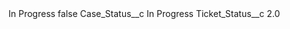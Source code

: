 <?xml version="1.0" encoding="UTF-8"?>
<CustomMetadata xmlns="http://soap.sforce.com/2006/04/metadata" xmlns:xsi="http://www.w3.org/2001/XMLSchema-instance" xmlns:xsd="http://www.w3.org/2001/XMLSchema">
    <label>In Progress</label>
    <protected>false</protected>
    <values>
        <field>Case_Status__c</field>
        <value xsi:type="xsd:string">In Progress</value>
    </values>
    <values>
        <field>Ticket_Status__c</field>
        <value xsi:type="xsd:double">2.0</value>
    </values>
</CustomMetadata>
